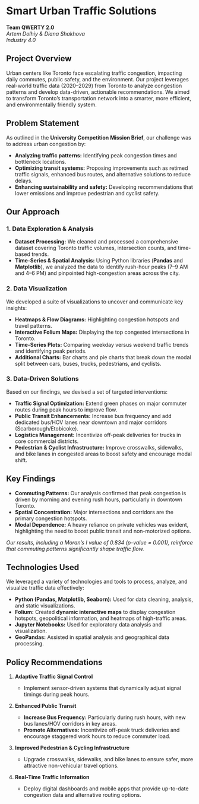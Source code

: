 # Smart Urban Traffic Solutions

**Team QWERTY 2.0**  
*Artem Dolhiy & Diana Shakhova*  
*Industry 4.0*  

## Project Overview  

Urban centers like Toronto face escalating traffic congestion, impacting daily commutes, public safety, and the environment. Our project leverages real-world traffic data (2020–2029) from Toronto to analyze congestion patterns and develop data-driven, actionable recommendations. We aimed to transform Toronto’s transportation network into a smarter, more efficient, and environmentally friendly system.  

## Problem Statement  

As outlined in the **University Competition Mission Brief**, our challenge was to address urban congestion by:  

- **Analyzing traffic patterns:** Identifying peak congestion times and bottleneck locations.  
- **Optimizing transit systems:** Proposing improvements such as retimed traffic signals, enhanced bus routes, and alternative solutions to reduce delays.  
- **Enhancing sustainability and safety:** Developing recommendations that lower emissions and improve pedestrian and cyclist safety.  

## Our Approach  

### 1. Data Exploration & Analysis  

- **Dataset Processing:** We cleaned and processed a comprehensive dataset covering Toronto traffic volumes, intersection counts, and time-based trends.  
- **Time-Series & Spatial Analysis:** Using Python libraries (**Pandas** and **Matplotlib**), we analyzed the data to identify rush-hour peaks (7–9 AM and 4–6 PM) and pinpointed high-congestion areas across the city.  

### 2. Data Visualization  

We developed a suite of visualizations to uncover and communicate key insights:  

- **Heatmaps & Flow Diagrams:** Highlighting congestion hotspots and travel patterns.  
- **Interactive Folium Maps:** Displaying the top congested intersections in Toronto.  
- **Time-Series Plots:** Comparing weekday versus weekend traffic trends and identifying peak periods.  
- **Additional Charts:** Bar charts and pie charts that break down the modal split between cars, buses, trucks, pedestrians, and cyclists.  

### 3. Data-Driven Solutions  

Based on our findings, we devised a set of targeted interventions:  

- **Traffic Signal Optimization:** Extend green phases on major commuter routes during peak hours to improve flow.  
- **Public Transit Enhancements:** Increase bus frequency and add dedicated bus/HOV lanes near downtown and major corridors (Scarborough/Etobicoke).  
- **Logistics Management:** Incentivize off-peak deliveries for trucks in core commercial districts.  
- **Pedestrian & Cyclist Infrastructure:** Improve crosswalks, sidewalks, and bike lanes in congested areas to boost safety and encourage modal shift.  

## Key Findings  

- **Commuting Patterns:** Our analysis confirmed that peak congestion is driven by morning and evening rush hours, particularly in downtown Toronto.  
- **Spatial Concentration:** Major intersections and corridors are the primary congestion hotspots.  
- **Modal Dependence:** A heavy reliance on private vehicles was evident, highlighting the need to boost public transit and non-motorized options.  

*Our results, including a Moran’s I value of 0.834 (p-value = 0.001), reinforce that commuting patterns significantly shape traffic flow.*  

## Technologies Used  

We leveraged a variety of technologies and tools to process, analyze, and visualize traffic data effectively:  

- **Python (Pandas, Matplotlib, Seaborn):** Used for data cleaning, analysis, and static visualizations.  
- **Folium:** Created **dynamic interactive maps** to display congestion hotspots, geopolitical information, and heatmaps of high-traffic areas.  
- **Jupyter Notebooks:** Used for exploratory data analysis and visualization.  
- **GeoPandas:** Assisted in spatial analysis and geographical data processing.  

## Policy Recommendations  

1. **Adaptive Traffic Signal Control**  
   - Implement sensor-driven systems that dynamically adjust signal timings during peak hours.  

2. **Enhanced Public Transit**  
   - **Increase Bus Frequency:** Particularly during rush hours, with new bus lanes/HOV corridors in key areas.  
   - **Promote Alternatives:** Incentivize off-peak truck deliveries and encourage staggered work hours to reduce commuter load.  

3. **Improved Pedestrian & Cycling Infrastructure**  
   - Upgrade crosswalks, sidewalks, and bike lanes to ensure safer, more attractive non-vehicular travel options.  

4. **Real-Time Traffic Information**  
   - Deploy digital dashboards and mobile apps that provide up-to-date congestion data and alternative routing options.  

